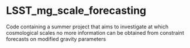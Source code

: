 # LSST_mg_scale_forecasting
Code containing a summer project that aims to investigate at which cosmological scales no more information can be obtained from constraint forecasts on modified gravity parameters

